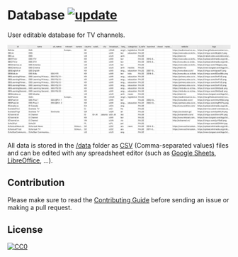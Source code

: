 # Database [![update](https://github.com/iptv-org/database/actions/workflows/update.yml/badge.svg)](https://github.com/iptv-org/database/actions/workflows/update.yml)

User editable database for TV channels.

![channels.csv](.readme/preview.png)

All data is stored in the [/data](data) folder as [CSV](https://en.wikipedia.org/wiki/Comma-separated_values) (Comma-separated values) files and can be edited with any spreadsheet editor (such as [Google Sheets](https://www.google.com/sheets/about/), [LibreOffice](https://www.libreoffice.org/discover/libreoffice/), ...).

## Contribution

Please make sure to read the [Contributing Guide](CONTRIBUTING.md) before sending an issue or making a pull request.

## License

[![CC0](http://mirrors.creativecommons.org/presskit/buttons/88x31/svg/cc-zero.svg)](LICENSE)
